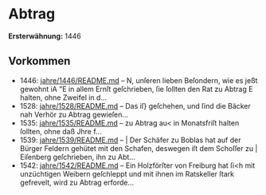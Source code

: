 # Abtrag

**Ersterwähnung:** 1446

## Vorkommen
- 1446: [jahre/1446/README.md](../jahre/1446/README.md) – N, unſeren lieben Beſondern, wie es jeßt gewohnt iA
"E in allem Ernſt geſchrieben, ſie ſollten den Rat zu Abtrag
E halten, ohne Zweifel in d...
- 1528: [jahre/1528/README.md](../jahre/1528/README.md) – Das iſ} geſchehen, und ſind die Bäcker nah
Verhör zu Abtrag gewieſen...
- 1535: [jahre/1535/README.md](../jahre/1535/README.md) – zu Abtrag au< in Monatsfriſt halten ſollten, ohne
daß Jhre f...
- 1539: [jahre/1539/README.md](../jahre/1539/README.md) – |
Der Schäfer zu Boblas hat auf der Bürger Feldern
gehütet mit den Schafen, deswegen iſt dem Schoſſer zu |
Eiſenberg geſchrieben, ihn zu Abt...
- 1542: [jahre/1542/README.md](../jahre/1542/README.md) – Ein Holzförſter von Freiburg hat ſi<h mit unzüchtigen
Weibern geſchleppt und mit ihnen im Ratskeller ſtark
gefrevelt, wird zu Abtrag erforde...
